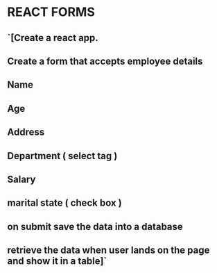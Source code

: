 # REACT FORMS
## `[Create a react app.
## Create a form that accepts employee details
## Name
## Age
## Address
## Department ( select tag )
## Salary
## marital state ( check box )
## on submit save the data into a database
## retrieve the data when user lands on the page and show it in a table]` 